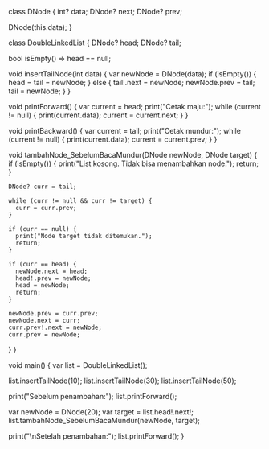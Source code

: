   class DNode {
  int? data;
  DNode? next;
  DNode? prev;

  DNode(this.data);
}

class DoubleLinkedList {
  DNode? head;
  DNode? tail;

  bool isEmpty() => head == null;

  void insertTailNode(int data) {
    var newNode = DNode(data);
    if (isEmpty()) {
      head = tail = newNode;
    } else {
      tail!.next = newNode;
      newNode.prev = tail;
      tail = newNode;
    }
  }

  void printForward() {
    var current = head;
    print("Cetak maju:");
    while (current != null) {
      print(current.data);
      current = current.next;
    }
  }

  void printBackward() {
    var current = tail;
    print("Cetak mundur:");
    while (current != null) {
      print(current.data);
      current = current.prev;
    }
  }

  void tambahNode_SebelumBacaMundur(DNode newNode, DNode target) {
    if (isEmpty()) {
      print("List kosong. Tidak bisa menambahkan node.");
      return;
    }

    DNode? curr = tail;

    while (curr != null && curr != target) {
      curr = curr.prev;
    }

    if (curr == null) {
      print("Node target tidak ditemukan.");
      return;
    }

    if (curr == head) {
      newNode.next = head;
      head!.prev = newNode;
      head = newNode;
      return;
    }

    newNode.prev = curr.prev;
    newNode.next = curr;
    curr.prev!.next = newNode;
    curr.prev = newNode;
  }
}

void main() {
  var list = DoubleLinkedList();

  list.insertTailNode(10);
  list.insertTailNode(30);
  list.insertTailNode(50);

  print("Sebelum penambahan:");
  list.printForward();

  var newNode = DNode(20);
  var target = list.head!.next!; 
  list.tambahNode_SebelumBacaMundur(newNode, target);

  print("\nSetelah penambahan:");
  list.printForward();
}
